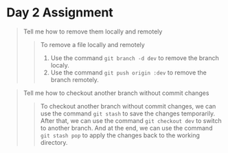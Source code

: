 # Day 2 Assignment 
> Tell me how to remove them locally and remotely
>> To remove a file locally and remotely 
>> 1. Use the command `git branch -d dev` to remove the branch localy.
>> 2. Use the command `git push origin :dev` to remove the branch remotely.

> Tell me how to checkout another branch without commit changes
>> To checkout another branch without commit changes, we can use the command `git stash` to save the changes temporarily.
>> After that, we can use the command `git checkout dev` to switch to another branch.
>> And at the end, we can use the command `git stash pop` to apply the changes back to the working directory.
